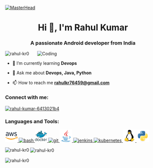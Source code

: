 
[![MasterHead](https://1.bp.blogspot.com/-7A4WynwLsMw/XbBpCXG8fHI/AAAAAAAAMt4/uOa1bpLskYgrwGbllhSu2SDj_Mig8SXJQCLcBGAsYHQ/s1600/2000_600px.gif)](https://Rahul-kr0.io)
<h1 align="center">Hi 👋, I'm Rahul Kumar</h1>
<h3 align="center">A passionate Android developer from India</h3>
<img align="right" alt="Coding" width="400" src="https://camo.githubusercontent.com/334414c708bb9cbda4332fe16f8675b03e142e66ec8b78364b3207dc0b7b7a33/68747470733a2f2f6861636b2e636f64696e67626c6f636b732e636f6d2f5f6e7578742f696d672f6d61696e6769662e313634363032312e676966">

<p align="left"> <img src="https://komarev.com/ghpvc/?username=rahul-kr0&label=Profile%20views&color=0e75b6&style=flat" alt="rahul-kr0" /> </p>

- 🌱 I’m currently learning **Devops**

- 💬 Ask me about **Devops, Java, Python**

- 📫 How to reach me **rahulkr76459@gmail.com**

<h3 align="left">Connect with me:</h3>
<p align="left">
<a href="https://linkedin.com/in/rahul-kumar-6413021b4" target="blank"><img align="center" src="https://raw.githubusercontent.com/rahuldkjain/github-profile-readme-generator/master/src/images/icons/Social/linked-in-alt.svg" alt="rahul-kumar-6413021b4" height="30" width="40" /></a>
</p>

<h3 align="left">Languages and Tools:</h3>
<p align="left"> <a href="https://aws.amazon.com" target="_blank" rel="noreferrer"> <img src="https://raw.githubusercontent.com/devicons/devicon/master/icons/amazonwebservices/amazonwebservices-original-wordmark.svg" alt="aws" width="40" height="40"/> </a> <a href="https://www.gnu.org/software/bash/" target="_blank" rel="noreferrer"> <img src="https://www.vectorlogo.zone/logos/gnu_bash/gnu_bash-icon.svg" alt="bash" width="40" height="40"/> </a> <a href="https://www.docker.com/" target="_blank" rel="noreferrer"> <img src="https://raw.githubusercontent.com/devicons/devicon/master/icons/docker/docker-original-wordmark.svg" alt="docker" width="40" height="40"/> </a> <a href="https://git-scm.com/" target="_blank" rel="noreferrer"> <img src="https://www.vectorlogo.zone/logos/git-scm/git-scm-icon.svg" alt="git" width="40" height="40"/> </a> <a href="https://www.java.com" target="_blank" rel="noreferrer"> <img src="https://raw.githubusercontent.com/devicons/devicon/master/icons/java/java-original.svg" alt="java" width="40" height="40"/> </a> <a href="https://www.jenkins.io" target="_blank" rel="noreferrer"> <img src="https://www.vectorlogo.zone/logos/jenkins/jenkins-icon.svg" alt="jenkins" width="40" height="40"/> </a> <a href="https://kubernetes.io" target="_blank" rel="noreferrer"> <img src="https://www.vectorlogo.zone/logos/kubernetes/kubernetes-icon.svg" alt="kubernetes" width="40" height="40"/> </a> <a href="https://www.linux.org/" target="_blank" rel="noreferrer"> <img src="https://raw.githubusercontent.com/devicons/devicon/master/icons/linux/linux-original.svg" alt="linux" width="40" height="40"/> </a> <a href="https://www.python.org" target="_blank" rel="noreferrer"> <img src="https://raw.githubusercontent.com/devicons/devicon/master/icons/python/python-original.svg" alt="python" width="40" height="40"/> </a> </p>

<p><img align="left" src="https://github-readme-stats.vercel.app/api/top-langs?username=rahul-kr0&show_icons=true&locale=en&layout=compact" alt="rahul-kr0" /></p>

<p>&nbsp;<img align="center" src="https://github-readme-stats.vercel.app/api?username=rahul-kr0&show_icons=true&locale=en" alt="rahul-kr0" /></p>

<p><img align="center" src="https://github-readme-streak-stats.herokuapp.com/?user=rahul-kr0&" alt="rahul-kr0" /></p>
